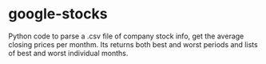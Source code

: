 google-stocks
=============

Python code to parse a .csv file of company stock info, get the average closing prices per monthm. Its returns both best and worst periods and lists of best and worst individual months.
